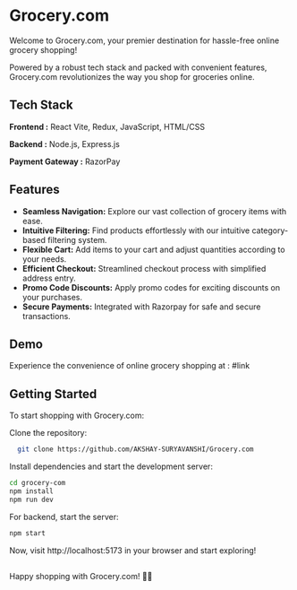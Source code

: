
# Grocery.com


Welcome to Grocery.com, your premier destination for hassle-free online grocery shopping! 

Powered by a robust tech stack and packed with convenient features, Grocery.com revolutionizes the way you shop for groceries online.


## Tech Stack

**Frontend :** React Vite, Redux, JavaScript, HTML/CSS

**Backend :** Node.js, Express.js

**Payment Gateway :** RazorPay


## Features

- **Seamless Navigation:** Explore our vast collection of grocery items with ease.
- **Intuitive Filtering:** Find products effortlessly with our intuitive category-based filtering system.
- **Flexible Cart:** Add items to your cart and adjust quantities according to your needs.
- **Efficient Checkout:** Streamlined checkout process with simplified address entry.
- **Promo Code Discounts:** Apply promo codes for exciting discounts on your purchases.
- **Secure Payments:** Integrated with Razorpay for safe and secure transactions.



## Demo

Experience the convenience of online grocery shopping at : #link


## Getting Started

To start shopping with Grocery.com:

Clone the repository:
```bash
  git clone https://github.com/AKSHAY-SURYAVANSHI/Grocery.com
```

Install dependencies and start the development server:
```bash
cd grocery-com
npm install
npm run dev
```

For backend, start the server:
```bash
npm start
```

Now, visit http://localhost:5173 in your browser and start exploring!

##

Happy shopping with Grocery.com! 🛒🎉

